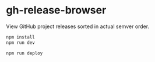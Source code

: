 # gh-release-browser

View GitHub project releases sorted in actual semver order.

```txt
npm install
npm run dev
```

```txt
npm run deploy
```
